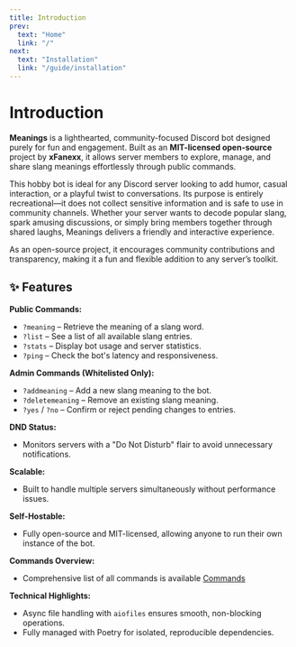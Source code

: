 ```yaml
---
title: Introduction
prev:
  text: "Home"
  link: "/"
next:
  text: "Installation"
  link: "/guide/installation"
---
```


# Introduction
**Meanings** is a lighthearted, community-focused Discord bot designed purely for fun and engagement. Built as an **MIT-licensed open-source** project by **xFanexx**, it allows server members to explore, manage, and share slang meanings effortlessly through public commands.

This hobby bot is ideal for any Discord server looking to add humor, casual interaction, or a playful twist to conversations. Its purpose is entirely recreational—it does not collect sensitive information and is safe to use in community channels. Whether your server wants to decode popular slang, spark amusing discussions, or simply bring members together through shared laughs, Meanings delivers a friendly and interactive experience.

As an open-source project, it encourages community contributions and transparency, making it a fun and flexible addition to any server’s toolkit.

## ✨ Features

**Public Commands:**
- `?meaning` – Retrieve the meaning of a slang word.
- `?list` – See a list of all available slang entries.
- `?stats` – Display bot usage and server statistics.
- `?ping` – Check the bot's latency and responsiveness.

**Admin Commands (Whitelisted Only):**
- `?addmeaning` – Add a new slang meaning to the bot.
- `?deletemeaning` – Remove an existing slang meaning.
- `?yes` / `?no` – Confirm or reject pending changes to entries.

**DND Status:**
- Monitors servers with a "Do Not Disturb" flair to avoid unnecessary notifications.

**Scalable:**
- Built to handle multiple servers simultaneously without performance issues.

**Self-Hostable:**
- Fully open-source and MIT-licensed, allowing anyone to run their own instance of the bot.

**Commands Overview:**
- Comprehensive list of all commands is available [Commands](commands.md)

**Technical Highlights:**
- Async file handling with `aiofiles` ensures smooth, non-blocking operations.
- Fully managed with Poetry for isolated, reproducible dependencies.

